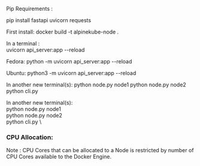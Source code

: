 Pip Requirements :

pip install fastapi uvicorn requests

First install:
docker build -t alpinekube-node .

In a terminal : \
uvicorn api_server:app --reload

Fedora: 
python -m uvicorn api_server:app --reload

Ubuntu:
python3 -m uvicorn api_server:app --reload

In another new terminal(s):
python node.py node1
python node.py node2
python cli.py

In another new terminal(s): \
python node.py node1 \
python node.py node2 \
python cli.py \

### CPU Allocation:
Note : CPU Cores that can be allocated to a Node is restricted by number of CPU Cores available to the Docker Engine.